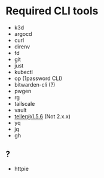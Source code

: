 # Required CLI tools

- k3d
- argocd
- curl
- direnv
- fd
- git
- just
- kubectl
- op (1password CLI)
- bitwarden-cli (?)
- pwgen
- rg
- tailscale
- vault
- teller@1.5.6 (Not 2.x.x)
- yq
- jq
- gh

## ?

- httpie

